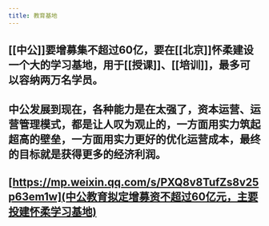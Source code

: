 ```yaml
---
title: 教育基地
---
```


## [[中公]]要增募集不超过60亿，要在[[北京]]怀柔建设一个大的学习基地，用于[[授课]]、[[培训]]，最多可以容纳两万名学员。
## 中公发展到现在，各种能力是在太强了，资本运营、运营管理模式，都是让人叹为观止的，一方面用实力筑起超高的壁垒，一方面用实力更好的优化运营成本，最终的目标就是获得更多的经济利润。
## [https://mp.weixin.qq.com/s/PXQ8v8TufZs8v25p63em1w](中公教育拟定增募资不超过60亿元，主要投建怀柔学习基地)
## []()
